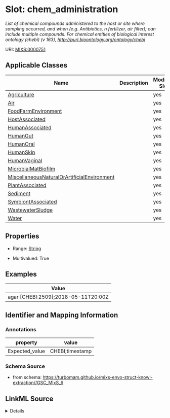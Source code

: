 # Slot: chem_administration


_List of chemical compounds administered to the host or site where sampling occurred, and when (e.g. Antibiotics, n fertilizer, air filter); can include multiple compounds. For chemical entities of biological interest ontology (chebi) (v 163), http://purl.bioontology.org/ontology/chebi_



URI: [MIXS:0000751](https://w3id.org/mixs/0000751)



<!-- no inheritance hierarchy -->




## Applicable Classes

| Name | Description | Modifies Slot |
| --- | --- | --- |
[Agriculture](Agriculture.md) |  |  yes  |
[Air](Air.md) |  |  yes  |
[FoodFarmEnvironment](FoodFarmEnvironment.md) |  |  yes  |
[HostAssociated](HostAssociated.md) |  |  yes  |
[HumanAssociated](HumanAssociated.md) |  |  yes  |
[HumanGut](HumanGut.md) |  |  yes  |
[HumanOral](HumanOral.md) |  |  yes  |
[HumanSkin](HumanSkin.md) |  |  yes  |
[HumanVaginal](HumanVaginal.md) |  |  yes  |
[MicrobialMatBiofilm](MicrobialMatBiofilm.md) |  |  yes  |
[MiscellaneousNaturalOrArtificialEnvironment](MiscellaneousNaturalOrArtificialEnvironment.md) |  |  yes  |
[PlantAssociated](PlantAssociated.md) |  |  yes  |
[Sediment](Sediment.md) |  |  yes  |
[SymbiontAssociated](SymbiontAssociated.md) |  |  yes  |
[WastewaterSludge](WastewaterSludge.md) |  |  yes  |
[Water](Water.md) |  |  yes  |







## Properties

* Range: [String](String.md)

* Multivalued: True






## Examples

| Value |
| --- |
| agar [CHEBI:2509];2018-05-11T20:00Z |

## Identifier and Mapping Information





### Annotations

| property | value |
| --- | --- |
| Expected_value | CHEBI;timestamp |



### Schema Source


* from schema: https://turbomam.github.io/mixs-envo-struct-knowl-extraction//GSC_MIxS_6




## LinkML Source

<details>
```yaml
name: chem_administration
annotations:
  Expected_value:
    tag: Expected_value
    value: CHEBI;timestamp
description: List of chemical compounds administered to the host or site where sampling
  occurred, and when (e.g. Antibiotics, n fertilizer, air filter); can include multiple
  compounds. For chemical entities of biological interest ontology (chebi) (v 163),
  http://purl.bioontology.org/ontology/chebi
title: chemical administration
notes:
- administration
examples:
- value: agar [CHEBI:2509];2018-05-11T20:00Z
from_schema: https://turbomam.github.io/mixs-envo-struct-knowl-extraction//GSC_MIxS_6
rank: 1000
string_serialization: '{termLabel} [{termID}];{timestamp}'
slot_uri: MIXS:0000751
multivalued: true
alias: chem_administration
domain_of:
- Agriculture
- Air
- FoodFarmEnvironment
- HostAssociated
- HumanAssociated
- HumanGut
- HumanOral
- HumanSkin
- HumanVaginal
- MicrobialMatBiofilm
- MiscellaneousNaturalOrArtificialEnvironment
- PlantAssociated
- Sediment
- SymbiontAssociated
- WastewaterSludge
- Water
range: string

```
</details>